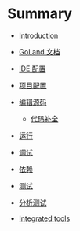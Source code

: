 # Summary

* [Introduction](README.md)

* [GoLand 文档](documentation/documentation.md)
* [IDE 配置](ide_configuration/ide_configuration.md)
* [项目配置]()
* [编辑源码](write_and_edit_source_code/write_and_edit_source_code.md)
    * [代码补全](write_and_edit_source_code/code_completion.md)
* [运行]()
* [调试]()
* [依赖]()
* [测试]()
* [分析测试]()
* [Integrated tools]()
